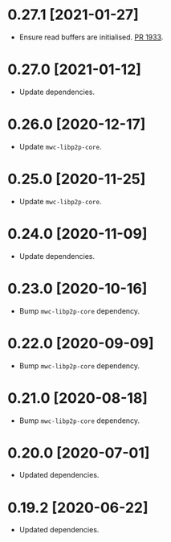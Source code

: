 # 0.27.1 [2021-01-27]

- Ensure read buffers are initialised.
  [PR 1933](https://github.com/libp2p/rust-libp2p/pull/1933).

# 0.27.0 [2021-01-12]

- Update dependencies.

# 0.26.0 [2020-12-17]

- Update `mwc-libp2p-core`.

# 0.25.0 [2020-11-25]

- Update `mwc-libp2p-core`.

# 0.24.0 [2020-11-09]

- Update dependencies.

# 0.23.0 [2020-10-16]

- Bump `mwc-libp2p-core` dependency.

# 0.22.0 [2020-09-09]

- Bump `mwc-libp2p-core` dependency.

# 0.21.0 [2020-08-18]

- Bump `mwc-libp2p-core` dependency.

# 0.20.0 [2020-07-01]

- Updated dependencies.

# 0.19.2 [2020-06-22]

- Updated dependencies.
